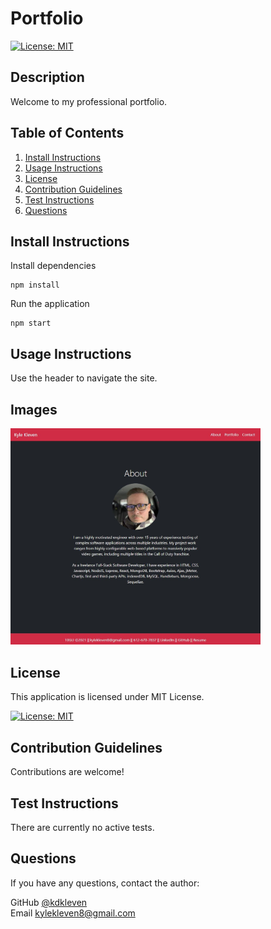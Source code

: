 
# Portfolio


[![License: MIT](https://img.shields.io/badge/License-MIT-yellow.svg)](https://opensource.org/licenses/MIT)
    

## Description

Welcome to my professional portfolio.
      
## Table of Contents
1. [Install Instructions](#install-instructions)
2. [Usage Instructions](#usage-instructions)
3. [License](#license)
4. [Contribution Guidelines](#contribution-guidelines)
5. [Test Instructions](#test-instructions)
6. [Questions](#questions)

## Install Instructions

Install dependencies
    
    npm install

Run the application

    npm start
  
## Usage Instructions

Use the header to navigate the site.

## Images
<img src="./public/assets/img/portfolio.JPG" width="400" alt="Portfolio" />

## License
  
This application is licensed under MIT License.
     
[![License: MIT](https://img.shields.io/badge/License-MIT-yellow.svg)](https://opensource.org/licenses/MIT)
    

## Contribution Guidelines

Contributions are welcome!

## Test Instructions

There are currently no active tests.

## Questions

If you have any questions, contact the author:  

GitHub [@kdkleven](https://github.com/kdkleven)  
Email [kylekleven8@gmail.com](mailto:kylekleven8@gmail.com)
